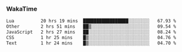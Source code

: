 ### WakaTime

<!--START_SECTION:waka-->

```txt
Lua          20 hrs 19 mins  █████████████████░░░░░░░░   67.93 %
Other        2 hrs 51 mins   ██▒░░░░░░░░░░░░░░░░░░░░░░   09.54 %
JavaScript   2 hrs 27 mins   ██░░░░░░░░░░░░░░░░░░░░░░░   08.24 %
CSS          1 hr 25 mins    █▒░░░░░░░░░░░░░░░░░░░░░░░   04.76 %
Text         1 hr 24 mins    █▒░░░░░░░░░░░░░░░░░░░░░░░   04.70 %
```

<!--END_SECTION:waka-->
